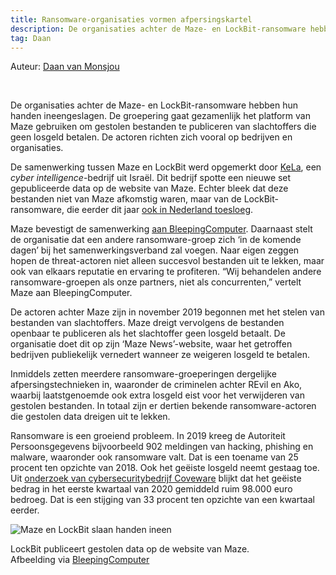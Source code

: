```yaml
---
title: Ransomware-organisaties vormen afpersingskartel
description: De organisaties achter de Maze- en LockBit-ransomware hebben hun handen ineengeslagen. De groepering gaat gezamenlijk het platform van Maze gebruiken om gestolen bestanden te publiceren van slachtoffers die geen losgeld betalen. De actoren richten zich vooral op bedrijven en organisaties.
tag: Daan
---
```

<p class="auteur">Auteur: <a href="https://opgelichtoverijssel.nl/tag/Daan">Daan van Monsjou</a></p>
<br>

De organisaties achter de Maze- en LockBit-ransomware hebben hun handen ineengeslagen. De groepering gaat gezamenlijk het platform van Maze gebruiken om gestolen bestanden te publiceren van slachtoffers die geen losgeld betalen. De actoren richten zich vooral op bedrijven en organisaties.

De samenwerking tussen Maze en LockBit werd opgemerkt door [KeLa](https://ke-la.com/), een _cyber intelligence_-bedrijf uit Israël. Dit bedrijf spotte een nieuwe set gepubliceerde data op de website van Maze. Echter bleek dat deze bestanden niet van Maze afkomstig waren, maar van de LockBit-ransomware, die eerder dit jaar [ook in Nederland toesloeg](https://www.volkskrant.nl/nieuws-achtergrond/niet-betalen-aan-computergijzelaars-klinkt-goed-tot-je-wordt-gehackt~bf580bf6/).

Maze bevestigt de samenwerking [aan BleepingComputer](https://www.bleepingcomputer.com/news/security/ransomware-gangs-team-up-to-form-extortion-cartel/). Daarnaast stelt de organisatie dat een andere ransomware-groep zich ‘in de komende dagen’ bij het samenwerkingsverband zal voegen. Naar eigen zeggen hopen de threat-actoren niet alleen succesvol bestanden uit te lekken, maar ook van elkaars reputatie en ervaring te profiteren. “Wij behandelen andere ransomware-groepen als onze partners, niet als concurrenten,” vertelt Maze aan BleepingComputer.

De actoren achter Maze zijn in november 2019 begonnen met het stelen van bestanden van slachtoffers. Maze dreigt vervolgens de bestanden openbaar te publiceren als het slachtoffer geen losgeld betaalt. De organisatie doet dit op zijn ‘Maze News’-website, waar het getroffen bedrijven publiekelijk vernedert wanneer ze weigeren losgeld te betalen.

Inmiddels zetten meerdere ransomware-groeperingen dergelijke afpersingstechnieken in, waaronder de criminelen achter REvil en Ako, waarbij laatstgenoemde ook extra losgeld eist voor het verwijderen van gestolen bestanden. In totaal zijn er dertien bekende ransomware-actoren die gestolen data dreigen uit te lekken.

Ransomware is een groeiend probleem. In 2019 kreeg de Autoriteit Persoonsgegevens bijvoorbeeld 902 meldingen van hacking, phishing en malware, waaronder ook ransomware valt. Dat is een toename van 25 procent ten opzichte van 2018. Ook het geëiste losgeld neemt gestaag toe. Uit [onderzoek van cybersecuritybedrijf Coveware](https://www.coveware.com/blog/q1-2020-ransomware-marketplace-report) blijkt dat het geëiste bedrag in het eerste kwartaal van 2020 gemiddeld ruim 98.000 euro bedroeg. Dat is een stijging van 33 procent ten opzichte van een kwartaal eerder.

![Maze en LockBit slaan handen ineen](https://www.bleepstatic.com/images/news/ransomware/r/ransomware-cartel/info-by-lockbit.jpg)
<p class="bijschrift">LockBit publiceert gestolen data op de website van Maze.<br> Afbeelding via <a href="https://www.bleepingcomputer.com/news/security/ransomware-gangs-team-up-to-form-extortion-cartel/">BleepingComputer</a></p>
